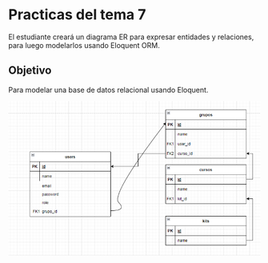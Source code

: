 
# Practicas del tema 7

El estudiante creará un diagrama ER para expresar entidades y relaciones, para luego modelarlos usando Eloquent ORM.


## Objetivo

Para modelar una base de datos relacional usando Eloquent.


![Logo](diagrama.png)


